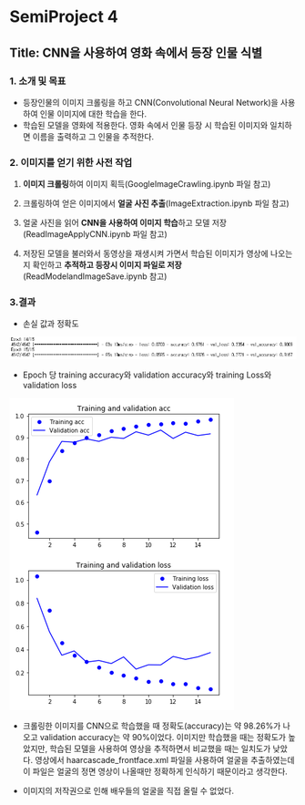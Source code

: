 # SemiProject 4

## Title: **CNN을 사용하여 영화 속에서 등장 인물 식별**


### 1. **소개** 및 목표

- 등장인물의 이미지 크롤링을 하고 CNN(Convolutional Neural Network)을 사용하여 인물 이미지에 대한 학습을 한다.
- 학습된 모델을 영화에 적용한다. 영화 속에서 인물 등장 시 학습된 이미지와 일치하면 이름을 출력하고 그 인물을 추적한다.



### 2. 이미지를 얻기 위한 사전 작업

1. **이미지 크롤링**하여 이미지 획득(GoogleImageCrawling.ipynb 파일 참고)

2. 크롤링하여 얻은 이미지에서 **얼굴 사진 추출**(ImageExtraction.ipynb 파일 참고)
3. 얼굴 사진을 읽어 **CNN을 사용하여 이미지 학습**하고 모델 저장(ReadImageApplyCNN.ipynb 파일 참고)
4. 저장된 모델을 불러와서 동영상을 재생시켜 가면서 학습된 이미지가 영상에 나오는지 확인하고 **추적하고 등장시 이미지 파일로 저장**(ReadModelandImageSave.ipynb 참고)



### 3.결과

- 손실 값과 정확도

![](./img/1.png)



- Epoch 당 training accuracy와 validation accuracy와 training Loss와 validation loss

![](./img/2.png)

- 크롤링한 이미지를 CNN으로 학습했을 때 정확도(accuracy)는 약 98.26%가 나오고 validation accuracy는 약 90%이었다. 이미지만 학습했을 때는 정확도가 높았지만, 학습된 모델을 사용하여 영상을 추적하면서 비교했을 때는 일치도가 낮았다. 영상에서 haarcascade_frontface.xml 파일을 사용하여 얼굴을 추출하였는데 이 파일은 얼굴의 정면 영상이 나올때만 정확하게 인식하기 때문이라고 생각한다.

- 이미지의 저작권으로 인해 배우들의 얼굴을 직접 올릴 수 없었다.
